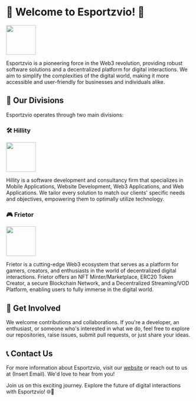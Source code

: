 # 🚀 Welcome to Esportzvio! 🚀

<img src="https://images-ext-1.discordapp.net/external/lEwApoVXqtcBfuIdzanSBNJS9qNiDkocPX3ZfSR-Mbo/%3Fsize%3D4096/https/cdn.discordapp.com/avatars/973212707580960798/560d2f0fdfaba6187907c2ee173feb31.png?width=1050&height=1050" width="80" />

Esportzvio is a pioneering force in the Web3 revolution, providing robust software solutions and a decentralized platform for digital interactions. We aim to simplify the complexities of the digital world, making it more accessible and user-friendly for businesses and individuals alike.

## 🎯 Our Divisions

Esportzvio operates through two main divisions:

### 🛠️ Hillity

<img src="https://images-ext-1.discordapp.net/external/lEwApoVXqtcBfuIdzanSBNJS9qNiDkocPX3ZfSR-Mbo/%3Fsize%3D4096/https/cdn.discordapp.com/avatars/973212707580960798/560d2f0fdfaba6187907c2ee173feb31.png?width=1050&height=1050" width="80" />

Hillity is a software development and consultancy firm that specializes in Mobile Applications, Website Development, Web3 Applications, and Web Applications. We tailor every solution to match our clients' specific needs and objectives, empowering them to optimally utilize technology.

### 🎮 Frietor

<img src="https://images-ext-1.discordapp.net/external/lEwApoVXqtcBfuIdzanSBNJS9qNiDkocPX3ZfSR-Mbo/%3Fsize%3D4096/https/cdn.discordapp.com/avatars/973212707580960798/560d2f0fdfaba6187907c2ee173feb31.png?width=1050&height=1050" width="80" />

Frietor is a cutting-edge Web3 ecosystem that serves as a platform for gamers, creators, and enthusiasts in the world of decentralized digital interactions. Frietor offers an NFT Minter/Marketplace, ERC20 Token Creator, a secure Blockchain Network, and a Decentralized Streaming/VOD Platform, enabling users to fully immerse in the digital world.

## 👥 Get Involved

We welcome contributions and collaborations. If you're a developer, an enthusiast, or someone who's interested in what we do, feel free to explore our repositories, raise issues, submit pull requests, or just share your ideas.

## 📞 Contact Us

For more information about Esportzvio, visit our [website](https://esportzvio.com) or reach out to us at (Insert Email). We'd love to hear from you!

Join us on this exciting journey. Explore the future of digital interactions with Esportzvio! 🌐🚀
